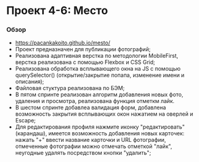 # Проект 4-6: Место

### Обзор
* https://pacankakoito.github.io/mesto/
* Проект предназначен для публикации фотографий;
* Реализована адаптивная верстка по методологии MobileFirst, верстка реализована с помощью Flexbox и CSS Grid;
* Реализована обработка всплывающего окна на JS с помощью querySelector() (открытие/закрытие попапа, изменение имени и описания);
* Файловая стуктура реализована по БЭМ;
* В пятом спринте реализован алгоритм добавления новых фото, удаления и просмотра, реализована функция отметкм лайк.
* В шестом спринте добавлеа валидация форм, добавлена возможность закрытия всплывающих окон нажатием на оверлей и Escape;
* Для редактирования профиля нажмите иконку "редактировать" (карандаш), имеется возможность добавления новых карточек: нажать "+" ввести название карточки и URL фотографии, отмеченные фотографии можно отмечать отметкой "лайк", неугодные удалять посредством кнопки "удалить";


